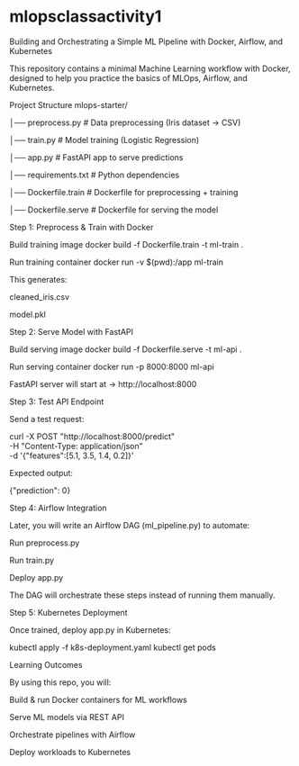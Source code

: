# mlopsclassactivity1
Building and Orchestrating a Simple ML Pipeline with Docker, Airflow, and Kubernetes


This repository contains a minimal Machine Learning workflow with Docker, designed to help you practice the basics of MLOps, Airflow, and Kubernetes.

Project Structure
mlops-starter/

│── preprocess.py        # Data preprocessing (Iris dataset → CSV)

│── train.py             # Model training (Logistic Regression)

│── app.py               # FastAPI app to serve predictions

│── requirements.txt     # Python dependencies

│── Dockerfile.train     # Dockerfile for preprocessing + training

│── Dockerfile.serve     # Dockerfile for serving the model


Step 1: Preprocess & Train with Docker

Build training image
docker build -f Dockerfile.train -t ml-train .

Run training container
docker run -v $(pwd):/app ml-train

This generates:

cleaned_iris.csv

model.pkl

Step 2: Serve Model with FastAPI

Build serving image
docker build -f Dockerfile.serve -t ml-api .

Run serving container
docker run -p 8000:8000 ml-api


FastAPI server will start at → http://localhost:8000


Step 3: Test API Endpoint

Send a test request:

curl -X POST "http://localhost:8000/predict" \
     -H "Content-Type: application/json" \
     -d '{"features":[5.1, 3.5, 1.4, 0.2]}'


Expected output:

{"prediction": 0}


Step 4: Airflow Integration

Later, you will write an Airflow DAG (ml_pipeline.py) to automate:

Run preprocess.py

Run train.py

Deploy app.py

The DAG will orchestrate these steps instead of running them manually.

Step 5: Kubernetes Deployment

Once trained, deploy app.py in Kubernetes:

kubectl apply -f k8s-deployment.yaml
kubectl get pods

Learning Outcomes


By using this repo, you will:

Build & run Docker containers for ML workflows

Serve ML models via REST API

Orchestrate pipelines with Airflow

Deploy workloads to Kubernetes
